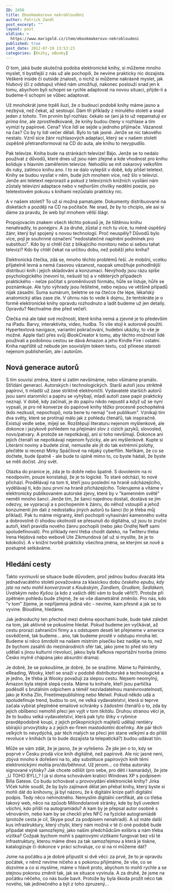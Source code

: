 ```yaml
---
ID: 2456
title: Ebookmakerovo nekrobloudění
author: Patrick Zandl
post_excerpt: ""
layout: post
oldlink: >
  https://www.marigold.cz/item/ebookmakerovo-nekrobloudeni
published: true
post_date: 2012-07-19 13:53:23
categories: [Knihy, eBooky]
---
```

<p> O tom, jaká bude skutečná podoba elektronické knihy, si můžeme mnoho myslet, ti bystřejší z nás už ale pochopili, že nevíme prakticky nic dozajista. Veškeré inside či outside znalosti, o nichž si můžeme nakrásně myslet, jak hlubový (či z odstupu) vhled nám umožňují, nakonec poslouží snad jen k tomu, abychom byli schopni se rychle adaptovat na novou situaci, přijde-li a budeme-li schopni se vůbec adaptovat. </p>


<p>Už mnohokrát jsme trpěli iluzí, že o budoucí podobě knihy máme jasno a nezbývá, než čekat, až sestoupí. Dám tři příklady z minulého století a snad jeden z tohoto. Tím prvním byl rozhlas: čekalo se (ani já to už nepamatuji <em>ex prima line</em>, ale zprostředkovaně, že knihy budou čteny v rozhlase a tím vymizí ty papírové. Cena? Více lidí se sejde u jednoho přijímače. Vázanost na čas? Co by ty lidi večer dělali. Bylo to tak jasné. Jenže se nic takového nestalo. Vznil sice žánr rozhlasových adaptací, který se v našem století úspěšně přetransformoval na CD do auta, ale knihu to nevypudilo. </p>
<p>Pak televize. Kniha bude na stránkách televize! Bájo. Jenže se to nedalo používat z důvodů, které dnes už jsou nám zřejmé a kde vhodnost pro knihu koliduje s hlavním zaměřením televize. Nehodilo se mít oskarový velkofilm do ruky, zatímco knihu ano. I to se dalo vylepšit v době, kdy přišel teletext. Knihy se budou vysílat v něm, bude jich mnohem více, než šlo v televizi. Jenže ani teletext neprorazil a pokud z televizních knižních vysílání nám zůstaly televizní adaptace nebo v nejhorším chvilky nedělní poezie, po teletextovém pokusu s knihami nezůstalo prakticky nic. </p>
<p>A v našem století? To už si možná pamatujete. Dokumenty distribuované na disketách a později na CD na počítače. Ne snad, že by to chcíplo, ale asi si dáme za pravdu, že web byl mnohem větší šlágr. </p>
<p>Propojovacím znakem všech těchto pokusů je, že tištěnou knihu nenahradily, to ponejprv. A za druhé, zůstal z nich tu více, tu méně úspěšný žánr, který byl spojený s novou technologií. Proč neuspěly? Důvodů bylo více, pojí je souhrnné označení "nedostatečné naplnění podmínek pro substituci". Kdo by si chtěl číst z blikajícího monitoru nebo si sebou tahat televizi? Kdo by chtěl čekat na určitou dobu, než poběží jeho kniha?</p>
<p>Elektronická čtečka, zdá se, mnoho těchto problémů řeší. Je mobilní, vcelku přijatelně levná a nemá časovou vázanost, naopak umožňuje pohodlnější distribuci knih i jejich skladování a konzumaci. Nevýhody jsou rázu spíše psychologického (nevoní to, nešustí to) a v některých případech praktického - nelze počítat s proměnlivostí formátu, hůře se listuje, hůře se poznámkuje. Ale tyto výhrady jsou řešitelné, nebo nejsou ve většině případů nijak zásadní. Suma sumárum, beletrie se na čtečce čte lépe, lékařský anatomický atlas zase zle. V úhrnu nás to vede k dojmu, že tentokráte je o formě elektronické knihy opravdu rozhodnuto a ladit budeme už jen detaily. Opravdu? Nechvalme dne před večeří. </p>
<p>Čtečka má ale také své možnosti, které kniha nemá a zjevné je to především na iPadu. Barvy, interaktivita, video, hudba. To vše stojí k autorově použití. Hypertextová navigace, variantní pokračování, hudební ukázky, to vše je možné.  Apple tlačí přes svůj iBookCreator k tomu, aby těchto možností lidé používali a podobnou cestou se dává Amazon a jeho Kindle Fire i ostatní. Kniha napříště už nebude jen souvislým tokem textu, což přinese starosti nejenom publisherům, ale i autorům. </p>
<h2>Nová generace autorů</h2><p>S tím souvisí změna, které si zatím nevšímáme, nebo všímáme pramálo. Střídání generací. Autorských i technologických. Starší autoři jsou striktně papíroví, ti mladší už zase striktně elektroničtí. Vydavatelé starších autorů jsou sami staromilci a papíru se vyhýbají, mladí autoři zase papír prakticky neznají. V době, kdy začínali, je do papíru nikdo nepustil a když už se nyní vypsali, je pro ně konverze do papírové knihy těžko procesně pochopitelná (kdo nezkusil, nepochopí), nota bene tu nemají "své publikum". Vznikají tím dva světy, které se protínají málo jak z pohledu čtenářů, tak inspiračně. Existují vedle sebe, míjejí se. Rozštěpují literaturu nejenom myšlenkově, ale dokonce i jazykově pohledem na přejímání slov z cizích jazyků, slovosled, novo/patvary. A protože se nepotkávají, ani si toho nevšímají. Dokonce ani jejich čtenáři se nepotkávají nejenom fyzicky, ale ani myšlenkově. Kupte si Literární noviny a budete zírat, nemusíte ale jít do tak extrémní polohy, přečtěte si recenzi Mirky Spáčilové na nějaký cyberfilm. Neříkám, že co se dočtete, bude špatně - ale bude to úplně mimo to, co byste hádali, že byste se měli dočíst. Jiný svět. </p>
<p>Otázka do pranice je, zda je to dobře nebo špatně. S dovolením na ni neodpovím, pouze konstatuji, že je to logické. To staré odchází, to nové přichází. Prodělávají na tom ti, kteří jsou poslední na hraně odcházejícího, vydělávají ti, kdo jsou první na hraně přicházejícího. Tolerujeme a vítáme v elektronicky publikovaném autorské zjevy, které by v "kamenném světě" neměli mnoho šancí. Jenže tím, že šanci najednou dostali, dostává se jím odezvy, se vypracují a s pochopením k žánru, do něhož vstoupili a jehož konzumenti jim dali z nedostatku jiných autorů tu šanci (to je třeba můj příklad). Pak tu máme migranty, kteří pochopili vyhasínání kamenného světa a dobrovolně či shodou okolností se přesunuli do digitálna, už jsou to zruční autoři, kteří pravidla nového žánru pochopili (nebo jako Ondřej Neff sami spoludefinovali). Pro příklady není třeba chodit daleko, na Twitteru třeba Irena Hejdová nebo webově Ute Zikmundová (ať už si myslíte, že je to kdokoliv). A v knižní tvorbě prakticky všechna jména, se kterými se nově a postupně setkáváme. </p>
<h2>Hledání cesty</h2><p>Takto vyvinuvší se situace bude důvodem, proč jednou budou dvacátá léta jednadvacátého století považována za klasickou dobu <em>českého epubu, kdy jste na netu mohli konverzovat s Koubským, Zandlem, Grudlem, Sedlákem, Úvalským nebo Kyšou</em> (a kdo z vašich dětí vám to bude věřit?). Protože při zpětném pohledu bude zřejmé, že se vše diametrálně změnilo. Pro nás, kdo "v tom" žijeme, je nepříjemná jediná věc - nevíme, kam přesně a jak se to vyvine. Bloudíme, hledáme.    </p>
<p>Jak jednoduchý ten přechod mezi dvěma epochami bude, bude také záležet na tom, jak aktivně se pokusíme hledat. Pokud budeme jen vyčkávat, až cestu prorazí zahraniční firmy a s odstupem deseti let přejmeme v americe osvědčené, tak budeme... ano, tak budeme prostě v odstupu mnoha let. Budeme si něco šmrdolit na našem místním písečku bez naděje na to, než že bychom zasáhli do mezinárodních sfér tak, jako jsme to před sto lety udělali s jinou kulturní r/evolucí, jakou byla Kafkova reportážní tvorba (mimo Česko mylně chápána jako absurdní drama). </p>
<p>Je dobré, že se pokoušíme, je dobré, že se snažíme. Máme tu Palmknihy, eReading, Wooky, kteří se snaží v podobě distributorské a technologické a je jedno, že třeba já Wooky považuji za slepou cestu. Nejsem neomylný, Amazon byla stejně slepá cesta. Máme tu knihaře, kteří jsou partička poděsdíl s brutálním odpichem a téměř nezvladatelnou manévrovatelností, jako je Kniha Zlín, Freetimepublishing nebo Melwil. Pokud někdo udá a spoludefinuje trend, budou to oni, ne velká vydavatelství, která si teprve začala vybírat přeplněné emailové schránky s žádostmi čtenářů o to, zda by jejich oblíbenci nemohli přeci jen vyjít v tom <em>tikitálu</em>.  Druhou stranou věci je, že to budou velká vydavatelství, která pak tyto štiky v rybníce pravděpodobně koupí, z jejich průkopnických majitelů udělají rentiéry sbírající prvovýtisky a z jejich ex-firem mastodontní dceřinky. Ale pár těch velkých to nevydýchá, pár těch malých se přeci jen stane velkými a do příští revoluce v knihách (a to bude dozajista ta telepatická?) budou udávat tón.  </p>
<p>Může se vám zdát, že je jasno, že je vyřešeno. Že jde jen o to, kdy se poprvé v Česku prodá více knih digitálně, než papírově. Ale nic jasné není, zbývá mnoho k dořešení na to, aby substituce papírových knih těmi elektronickými mohla pro/do/běhnout. Už jenom... co třeba autorsky signované výtisky? Jak chcete odlišit (pro sebe, pro děti i kamarády), že jste _U TOHO BYLI_? I já si doma schovávám krabici Windows XP s podpisem Billa Gatese. Co budu schovávat u provovydání elektronické knihy? Jirka Vlček tuhle soudil, že by bylo zajímavé dělat jen přebal knihy, který byste si mohli dát do knihovny, já byl názoru, že k digitální knize patří digitální podpis. Tedy něco nehmotného. Nemyslím digitální certifikát, ale co třeba takový web, něco na způsob Miliondolarové stránky, kde by byli uvedeni všichni, kdo přišli na autogramiádu? A kam by je přepsal autor osobně s věnováním, nebo kam by se checkli přes NFC na fyzické autogramiádě (protože cesta je cíl, Skype pouť za podpisem nenahradí). A už máte další kus infrastruktury, který chybí, který nám možná v té či oné podobě bude připadat stejně samozřejmý, jako našim předchůdcům exlibris a nám třeba vizitka? Cožpak bychom mohli s papírovými vizitkami fungovat bez vší té infrastruktury, kterou máme dnes za tak samozřejmou a která je tiskne, katalogizuje či dokonce v práci schvaluje, co si na ni můžeme dát?  </p>
<p>Jsme na počátku a je dobré připustit si dvě věci: za prvé, že to je opravdu počátek, v němž nevíme ničeho a s pokorou přijímáme, že vše, co se dozvíme a co si myslíme, máme v hlavě proto, abychom to mohli rychle a se stejnou pokorou změnit tak, jak se situace vyvinula. A za druhé, že jsme na počátku něčeho, co nás bude bavit. Protože by byla škoda prožít něco tak nového, tak jedinečného a být z toho zpruzený...</p>
